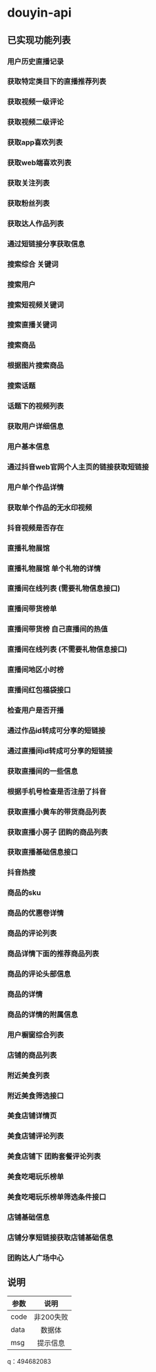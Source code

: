 # douyin-api
## 已实现功能列表

### 用户历史直播记录
### 获取特定类目下的直播推荐列表
### 获取视频一级评论
### 获取视频二级评论
### 获取app喜欢列表
### 获取web端喜欢列表
### 获取关注列表
### 获取粉丝列表
### 获取达人作品列表
### 通过短链接分享获取信息
### 搜索综合 关键词
### 搜索用户
### 搜索短视频关键词
### 搜索直播关键词
### 搜索商品
### 根据图片搜索商品
### 搜索话题
### 话题下的视频列表
### 获取用户详细信息
### 用户基本信息
### 通过抖音web官网个人主页的链接获取短链接
### 用户单个作品详情
### 获取单个作品的无水印视频
### 抖音视频是否存在
### 直播礼物展馆
### 直播礼物展馆 单个礼物的详情
### 直播间在线列表 (需要礼物信息接口)
### 直播间带货榜单
### 直播间带货榜 自己直播间的热值
### 直播间在线列表 (不需要礼物信息接口)
### 直播间地区小时榜
### 直播间红包福袋接口
### 检查用户是否开播
### 通过作品id转成可分享的短链接
### 通过直播间id转成可分享的短链接
### 获取直播间的一些信息
### 根据手机号检查是否注册了抖音
### 获取直播小黄车的带货商品列表
### 获取直播小房子 团购的商品列表
### 获取直播基础信息接口
### 抖音热搜
### 商品的sku
### 商品的优惠卷详情
### 商品的评论列表
### 商品详情下面的推荐商品列表
### 商品的评论头部信息
### 商品的详情
### 商品的详情的附属信息
### 用户橱窗综合列表
### 店铺的商品列表
### 附近美食列表 
### 附近美食筛选接口
### 美食店铺详情页
### 美食店铺评论列表
### 美食店铺下 团购套餐评论列表
### 美食吃喝玩乐榜单
### 美食吃喝玩乐榜单筛选条件接口
### 店铺基础信息
### 店铺分享短链接获取店铺基础信息
### 团购达人广场中心



## 说明
参数|说明|
--|:--:|
code|非200失败|
data|数据体|
msg|提示信息|

q：494682083
